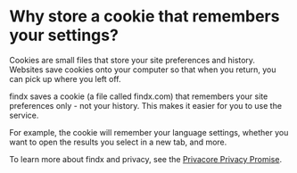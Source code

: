 # Why store a cookie that remembers your settings?

Cookies are small files that store your site preferences and history. Websites save cookies onto your computer so that when you return, you can pick up where you left off. 


findx saves a cookie (a file called findx.com) that remembers your site preferences only - not your history. This makes it easier for you to use the service. 


For example, the cookie will remember your language settings, whether you want to open the results you select in a new tab, and more.


To learn more about findx and privacy, see the [Privacore Privacy Promise](https://www.privacore.com/privacy-promise/).

